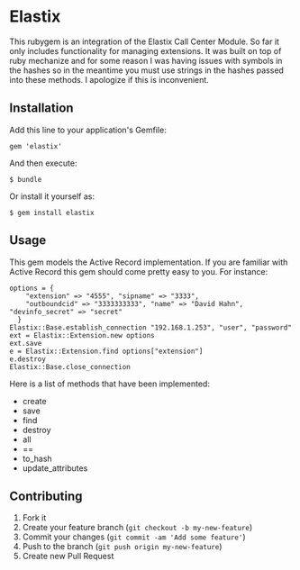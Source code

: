 # Elastix

This rubygem is an integration of the Elastix Call Center Module. So far it only includes functionality for managing extensions. It was built on top of ruby mechanize and for some reason I was having issues with symbols in the hashes so in the meantime you must use strings in the hashes passed into these methods. I apologize if this is inconvenient.

## Installation

Add this line to your application's Gemfile:

    gem 'elastix'

And then execute:

    $ bundle

Or install it yourself as:

    $ gem install elastix

## Usage

This gem models the Active Record implementation. If you are familiar with Active Record
this gem should come pretty easy to you. For instance:

    options = {
        "extension" => "4555", "sipname" => "3333",
        "outboundcid" => "3333333333", "name" => "David Hahn", "devinfo_secret" => "secret"
      }
    Elastix::Base.establish_connection "192.168.1.253", "user", "password"
    ext = Elastix::Extension.new options
    ext.save
    e = Elastix::Extension.find options["extension"]
    e.destroy
    Elastix::Base.close_connection

Here is a list of methods that have been implemented:
  * create
  * save
  * find
  * destroy
  * all
  * ==
  * to\_hash
  * update\_attributes

## Contributing

1. Fork it
2. Create your feature branch (`git checkout -b my-new-feature`)
3. Commit your changes (`git commit -am 'Add some feature'`)
4. Push to the branch (`git push origin my-new-feature`)
5. Create new Pull Request
